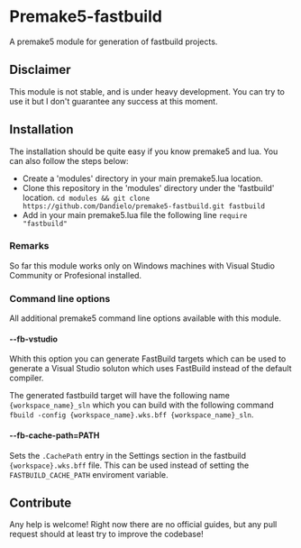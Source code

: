# Premake5-fastbuild
A premake5 module for generation of fastbuild projects. 

## Disclaimer
This module is not stable, and is under heavy development. You can try to use it but I don't guarantee any success at this moment. 

## Installation 
The installation should be quite easy if you know premake5 and lua.
You can also follow the steps below:

* Create a 'modules' directory in your main premake5.lua location.
* Clone this repository in the 'modules' directory under the 'fastbuild' location. ``cd modules && git clone https://github.com/Dandielo/premake5-fastbuild.git fastbuild``
* Add in your main premake5.lua file the following line ``require "fastbuild"``

### Remarks
So far this module works only on Windows machines with Visual Studio Community or Profesional installed.

### Command line options 
All additional premake5 command line options available with this module. 

#### --fb-vstudio 
Whith this option you can generate FastBuild targets which can be used to generate a Visual Studio soluton which uses FastBuild instead of the default compiler.

The generated fastbuild target will have the following name ``{workspace_name}_sln`` which you can build with the following command ``fbuild -config {workspace_name}.wks.bff {workspace_name}_sln``.

#### --fb-cache-path=PATH
Sets the ``.CachePath`` entry in the Settings section in the fastbuild ``{workspace}.wks.bff`` file. This can be used instead of setting the ``FASTBUILD_CACHE_PATH`` enviroment variable. 

## Contribute 
Any help is welcome!
Right now there are no official guides, but any pull request should at least try to improve the codebase!


